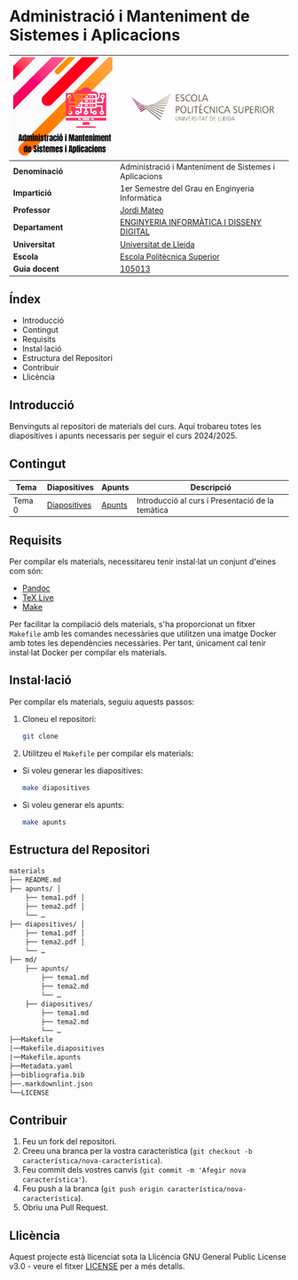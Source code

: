 # Administració i Manteniment de Sistemes i Aplicacions

|![](figs/logo.png)              |   ![](figs/institute.png)              |
|-----------------|-----------------|
| **Denominació** | Administració i Manteniment de Sistemes i Aplicacions |
| **Impartició**  | 1er Semestre del Grau en Enginyeria Informàtica |
| **Professor**   | [Jordi Mateo](mailto:jordi.mateo@udl.cat) |
| **Departament** | [ENGINYERIA INFORMÀTICA I DISSENY DIGITAL]([https://dd](https://deidd.udl.cat/ca/))  |
| **Universitat** | [Universitat de Lleida](https://www.udl.cat) |
| **Escola**      | [Escola Politècnica Superior](https://www.eps.udl.cat) |
| **Guia docent** | [105013](https://guiadocent.udl.cat/html/2024-25_105013) |

## Índex

- Introducció
- Contingut
- Requisits
- Instal·lació
- Estructura del Repositori
- Contribuir
- Llicència

## Introducció

Benvinguts al repositori de materials del curs. Aquí trobareu totes les diapositives i apunts necessaris per seguir el curs 2024/2025.

## Contingut

|Tema|Diapositives|Apunts|Descripció|
|----|------------|------|----------|
|Tema 0| [Diapositives](diapositives/tema0.pdf) | [Apunts](apunts/tema0.pdf) | Introducció al curs i Presentació de la temàtica |

## Requisits

Per compilar els materials, necessitareu tenir instal·lat un conjunt d'eines com són:

- [Pandoc](https://pandoc.org/)
- [TeX Live](https://www.tug.org/texlive/)
- [Make](https://www.gnu.org/software/make/)

Per facilitar la compilació dels materials, s'ha proporcionat un fitxer `Makefile` amb les comandes necessàries que utilitzen una imatge Docker amb totes les dependències necessàries. Per tant, únicament cal tenir instal·lat Docker per compilar els materials.

## Instal·lació

Per compilar els materials, seguiu aquests passos:

1. Cloneu el repositori:

    ```bash
    git clone
    ```

2. Utilitzeu el `Makefile` per compilar els materials:

- Si voleu generar les diapositives:

    ```bash
    make diapositives
    ```

- Si voleu generar els apunts:

    ```bash
    make apunts
    ```

## Estructura del Repositori

```text
materials
├── README.md 
├── apunts/ │ 
    ├── tema1.pdf │ 
    ├── tema2.pdf │ 
    └── … 
├── diapositives/ │ 
    ├── tema1.pdf │ 
    ├── tema2.pdf │ 
    └── … 
├── md/
    ├── apunts/
        ├── tema1.md
        ├── tema2.md
        └── …
    ├── diapositives/
        ├── tema1.md
        ├── tema2.md
        └── …
├──Makefile
|──Makefile.diapositives
|──Makefile.apunts
├──Metadata.yaml
├──bibliografia.bib
├──.markdownlint.json
└──LICENSE
```

## Contribuir

1. Feu un fork del repositori.
2. Creeu una branca per la vostra característica (`git checkout -b característica/nova-característica`).
3. Feu commit dels vostres canvis (`git commit -m 'Afegir nova característica'`).
4. Feu push a la branca (`git push origin característica/nova-característica`).
5. Obriu una Pull Request.

## Llicència

Aquest projecte està llicenciat sota la Llicència  GNU General Public License v3.0 - veure el fitxer [LICENSE](LICENSE) per a més detalls.
